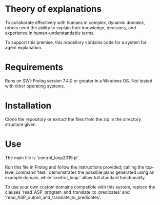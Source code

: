 # Theory of explanations

To collaborate effectively with humans in complex, dynamic domains, robots need the ability to explain their knowledge, decisions, and experience in human-understandable terms.

To support this premise, this repository contains code for a system for agent explanation.

# Requirements

Runs on SWI-Prolog version 7.4.0 or greater in a Windows OS. Not tested with other operating systems.

# Installation

Clone the repository or extract the files from the zip in the directory structure given.

# Use

The main file is 'control_loop2019.pl'.

Run this file in Prolog and follow the instructions provided; calling the top-level command 'test.' demonstrates the possible plans generated using an example domain, while 'control_loop.' allow full standard functionality.

To use your own custom domains compatible with this system, replace the clauses
'read_ASP_program_and_translate_to_predicates'
and
'read_ASP_output_and_translate_to_predicates'.

